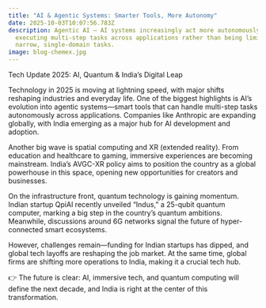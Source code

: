 ```yaml
---
title: "AI & Agentic Systems: Smarter Tools, More Autonomy"
date: 2025-10-03T10:07:56.783Z
description: Agentic AI — AI systems increasingly act more autonomously,
  executing multi-step tasks across applications rather than being limited to
  narrow, single-domain tasks.
image: blog-chemex.jpg
---
```

Tech Update 2025: AI, Quantum & India’s Digital Leap



Technology in 2025 is moving at lightning speed, with major shifts reshaping industries and everyday life. One of the biggest highlights is AI’s evolution into agentic systems—smart tools that can handle multi-step tasks autonomously across applications. Companies like Anthropic are expanding globally, with India emerging as a major hub for AI development and adoption.



Another big wave is spatial computing and XR (extended reality). From education and healthcare to gaming, immersive experiences are becoming mainstream. India’s AVGC-XR policy aims to position the country as a global powerhouse in this space, opening new opportunities for creators and businesses.



On the infrastructure front, quantum technology is gaining momentum. Indian startup QpiAI recently unveiled “Indus,” a 25-qubit quantum computer, marking a big step in the country’s quantum ambitions. Meanwhile, discussions around 6G networks signal the future of hyper-connected smart ecosystems.



However, challenges remain—funding for Indian startups has dipped, and global tech layoffs are reshaping the job market. At the same time, global firms are shifting more operations to India, making it a crucial tech hub.



👉 The future is clear: AI, immersive tech, and quantum computing will define the next decade, and India is right at the center of this transformation.